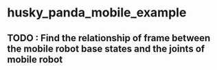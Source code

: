# husky_panda_mobile_example
## TODO : Find the relationship of frame between the mobile robot base states and the joints of mobile robot
